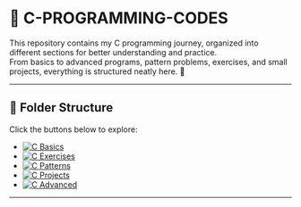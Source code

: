 # 📘 C-PROGRAMMING-CODES

This repository contains my C programming journey, organized into different sections for better understanding and practice.  
From basics to advanced programs, pattern problems, exercises, and small projects, everything is structured neatly here. 🚀

---

## 📂 Folder Structure

Click the buttons below to explore:

- [![C Basics](https://img.shields.io/badge/C_Basics_Programms-blue?style=for-the-badge)](http://127.0.0.1:8000/C-PROGRAMMING-CODES/basic/)
- [![C Exercises](https://img.shields.io/badge/C_Exercises-green?style=for-the-badge)](http://127.0.0.1:8000/C-PROGRAMMING-CODES/excercise/)
- [![C Patterns](https://img.shields.io/badge/C_Patterns-orange?style=for-the-badge)](http://127.0.0.1:8000/C-PROGRAMMING-CODES/patterns/)
- [![C Projects](https://img.shields.io/badge/C_Projects-purple?style=for-the-badge)](http://127.0.0.1:8000/C-PROGRAMMING-CODES/projects/)
- [![C Advanced](https://img.shields.io/badge/C_Advanced_Programs-red?style=for-the-badge)](http://127.0.0.1:8000/C-PROGRAMMING-CODES/advanced/)

---



